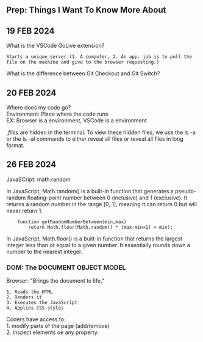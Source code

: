 ## Prep: Things I Want To Know More About

## 19 FEB 2024  

What is the VSCode GoLive extension?  

    Starts a unique server (1. A computer, 2. An app: job is to pull the file on the machine and give to the browser requesting.)  
  
What is the difference between Git Checkout and Git Switch?

## 20 FEB 2024  
Where does my code go?  
Environment: Place where the code runs  
EX: Browser is a environment, VSCode is a environment

*.files* are hidden in the terminal. To view these hidden files, we use the ls -a or the ls -al commands to either reveal all files or reveal all files in long format.  
  
## 26 FEB 2024  

JavaSCript: math.random  

In JavaScript, Math.random() is a built-in function that generates a pseudo-random floating-point number between 0 (inclusive) and 1 (exclusive). It returns a random number in the range \[0, 1), meaning it can return 0 but will never return 1.

        function getRandomNumberBetween(min,max)
            return Math.floor(Math.random() * (max-min+1) + min);
        
In JavaScript, Math.floor() is a built-in function that returns the largest integer less than or equal to a given number. It essentially rounds down a number to the nearest integer.

### DOM: The DOCUMENT OBJECT MODEL  

Browser: "Brings the document to life."

    1. Reads the HTML
    2. Renders it
    3. Executes the JavaScript
    4. Applies CSS styles  

Coders have access to:  
    1. modify parts of the page (add/remove)  
    2. Inspect elements oe any property.
  

  